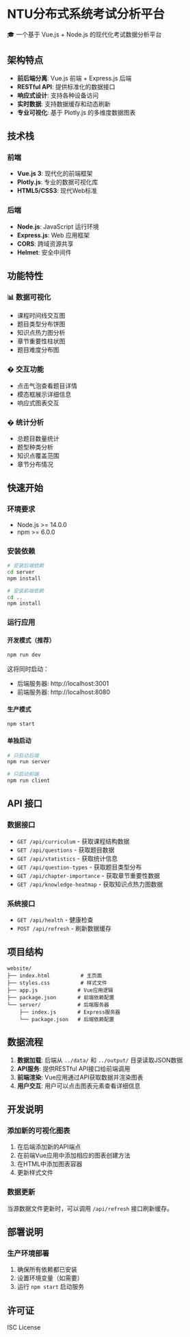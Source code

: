 # NTU分布式系统考试分析平台

🎓 一个基于 Vue.js + Node.js 的现代化考试数据分析平台

## 架构特点

- **前后端分离**: Vue.js 前端 + Express.js 后端
- **RESTful API**: 提供标准化的数据接口
- **响应式设计**: 支持各种设备访问
- **实时数据**: 支持数据缓存和动态刷新
- **专业可视化**: 基于 Plotly.js 的多维度数据图表

## 技术栈

### 前端
- **Vue.js 3**: 现代化的前端框架
- **Plotly.js**: 专业的数据可视化库
- **HTML5/CSS3**: 现代Web标准

### 后端
- **Node.js**: JavaScript 运行环境
- **Express.js**: Web 应用框架
- **CORS**: 跨域资源共享
- **Helmet**: 安全中间件

## 功能特性

### 📊 数据可视化
- 课程时间线交互图
- 题目类型分布饼图
- 知识点热力图分析
- 章节重要性柱状图
- 题目难度分布图

### � 交互功能
- 点击气泡查看题目详情
- 模态框展示详细信息
- 响应式图表交互

### � 统计分析
- 总题目数量统计
- 题型种类分析
- 知识点覆盖范围
- 章节分布情况

## 快速开始

### 环境要求
- Node.js >= 14.0.0
- npm >= 6.0.0

### 安装依赖

```bash
# 安装后端依赖
cd server
npm install

# 安装前端依赖
cd ..
npm install
```

### 运行应用

#### 开发模式（推荐）
```bash
npm run dev
```
这将同时启动：
- 后端服务器: http://localhost:3001
- 前端服务器: http://localhost:8080

#### 生产模式
```bash
npm start
```

#### 单独启动
```bash
# 只启动后端
npm run server

# 只启动前端
npm run client
```

## API 接口

### 数据接口
- `GET /api/curriculum` - 获取课程结构数据
- `GET /api/questions` - 获取题目数据
- `GET /api/statistics` - 获取统计信息
- `GET /api/question-types` - 获取题目类型分布
- `GET /api/chapter-importance` - 获取章节重要性数据
- `GET /api/knowledge-heatmap` - 获取知识点热力图数据

### 系统接口
- `GET /api/health` - 健康检查
- `POST /api/refresh` - 刷新数据缓存

## 项目结构

```
website/
├── index.html          # 主页面
├── styles.css          # 样式文件
├── app.js             # Vue应用逻辑
├── package.json       # 前端依赖配置
└── server/            # 后端服务器
    ├── index.js       # Express服务器
    └── package.json   # 后端依赖配置
```

## 数据流程

1. **数据加载**: 后端从 `../data/` 和 `../output/` 目录读取JSON数据
2. **API服务**: 提供RESTful API接口给前端调用
3. **前端渲染**: Vue应用通过API获取数据并渲染图表
4. **用户交互**: 用户可以点击图表元素查看详细信息

## 开发说明

### 添加新的可视化图表

1. 在后端添加新的API端点
2. 在前端Vue应用中添加相应的图表创建方法
3. 在HTML中添加图表容器
4. 更新样式文件

### 数据更新

当源数据文件更新时，可以调用 `/api/refresh` 接口刷新缓存。

## 部署说明

### 生产环境部署

1. 确保所有依赖都已安装
2. 设置环境变量（如需要）
3. 运行 `npm start` 启动服务

## 许可证

ISC License
